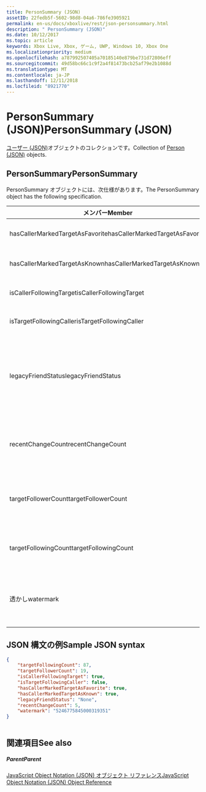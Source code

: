 ```yaml
---
title: PersonSummary (JSON)
assetID: 22fedb5f-5602-98d8-04a6-786fe3905921
permalink: en-us/docs/xboxlive/rest/json-personsummary.html
description: " PersonSummary (JSON)"
ms.date: 10/12/2017
ms.topic: article
keywords: Xbox Live, Xbox, ゲーム, UWP, Windows 10, Xbox One
ms.localizationpriority: medium
ms.openlocfilehash: a787992507405a70185140e879be731d72806eff
ms.sourcegitcommit: 49d58bc66c1c9f2a4f81473bcb25af79e2b1088d
ms.translationtype: MT
ms.contentlocale: ja-JP
ms.lasthandoff: 12/11/2018
ms.locfileid: "8921770"
---
```

# <a name="personsummary-json"></a><span data-ttu-id="cf2ef-104">PersonSummary (JSON)</span><span class="sxs-lookup"><span data-stu-id="cf2ef-104">PersonSummary (JSON)</span></span>
<span data-ttu-id="cf2ef-105">[ユーザー (JSON)](json-person.md)オブジェクトのコレクションです。</span><span class="sxs-lookup"><span data-stu-id="cf2ef-105">Collection of [Person (JSON)](json-person.md) objects.</span></span> 
<a id="ID4ER"></a>

 
## <a name="personsummary"></a><span data-ttu-id="cf2ef-106">PersonSummary</span><span class="sxs-lookup"><span data-stu-id="cf2ef-106">PersonSummary</span></span>
 
<span data-ttu-id="cf2ef-107">PersonSummary オブジェクトには、次仕様があります。</span><span class="sxs-lookup"><span data-stu-id="cf2ef-107">The PersonSummary object has the following specification.</span></span>
 
| <span data-ttu-id="cf2ef-108">メンバー</span><span class="sxs-lookup"><span data-stu-id="cf2ef-108">Member</span></span>| <span data-ttu-id="cf2ef-109">種類</span><span class="sxs-lookup"><span data-stu-id="cf2ef-109">Type</span></span>| <span data-ttu-id="cf2ef-110">説明</span><span class="sxs-lookup"><span data-stu-id="cf2ef-110">Description</span></span>| 
| --- | --- | --- | 
| <span data-ttu-id="cf2ef-111">hasCallerMarkedTargetAsFavorite</span><span class="sxs-lookup"><span data-stu-id="cf2ef-111">hasCallerMarkedTargetAsFavorite</span></span>| <span data-ttu-id="cf2ef-112">ブール値</span><span class="sxs-lookup"><span data-stu-id="cf2ef-112">Boolean value</span></span>| <span data-ttu-id="cf2ef-113">かどうか、呼び出し元は、お気に入りとしてターゲットをマークします。</span><span class="sxs-lookup"><span data-stu-id="cf2ef-113">Whether the caller has marked the target as a favorite.</span></span> <span data-ttu-id="cf2ef-114">値の例: true</span><span class="sxs-lookup"><span data-stu-id="cf2ef-114">Example values: true</span></span>| 
| <span data-ttu-id="cf2ef-115">hasCallerMarkedTargetAsKnown</span><span class="sxs-lookup"><span data-stu-id="cf2ef-115">hasCallerMarkedTargetAsKnown</span></span>| <span data-ttu-id="cf2ef-116">ブール値</span><span class="sxs-lookup"><span data-stu-id="cf2ef-116">Boolean value</span></span>| <span data-ttu-id="cf2ef-117">かどうか、呼び出し元がターゲット済みとしてマーク呼ばれます。</span><span class="sxs-lookup"><span data-stu-id="cf2ef-117">Whether the caller has marked the target as known.</span></span> <span data-ttu-id="cf2ef-118">値の例: true</span><span class="sxs-lookup"><span data-stu-id="cf2ef-118">Example values: true</span></span>| 
| <span data-ttu-id="cf2ef-119">isCallerFollowingTarget</span><span class="sxs-lookup"><span data-stu-id="cf2ef-119">isCallerFollowingTarget</span></span>| <span data-ttu-id="cf2ef-120">ブール値</span><span class="sxs-lookup"><span data-stu-id="cf2ef-120">Boolean value</span></span>| <span data-ttu-id="cf2ef-121">かどうか、呼び出し元が、ターゲットをフォローします。</span><span class="sxs-lookup"><span data-stu-id="cf2ef-121">Whether the caller is following the target.</span></span> <span data-ttu-id="cf2ef-122">値の例: true</span><span class="sxs-lookup"><span data-stu-id="cf2ef-122">Example values: true</span></span>| 
| <span data-ttu-id="cf2ef-123">isTargetFollowingCaller</span><span class="sxs-lookup"><span data-stu-id="cf2ef-123">isTargetFollowingCaller</span></span>| <span data-ttu-id="cf2ef-124">ブール値</span><span class="sxs-lookup"><span data-stu-id="cf2ef-124">Boolean value</span></span>| <span data-ttu-id="cf2ef-125">かどうか、ターゲットでは、呼び出し元がフォローします。</span><span class="sxs-lookup"><span data-stu-id="cf2ef-125">Whether the target is following the caller.</span></span> <span data-ttu-id="cf2ef-126">値の例: true</span><span class="sxs-lookup"><span data-stu-id="cf2ef-126">Example values: true</span></span>| 
| <span data-ttu-id="cf2ef-127">legacyFriendStatus</span><span class="sxs-lookup"><span data-stu-id="cf2ef-127">legacyFriendStatus</span></span>| <span data-ttu-id="cf2ef-128">string</span><span class="sxs-lookup"><span data-stu-id="cf2ef-128">string</span></span>| <span data-ttu-id="cf2ef-129">従来のフレンドのように、呼び出し元のターゲット状態です。</span><span class="sxs-lookup"><span data-stu-id="cf2ef-129">Legacy friend status of the target as seen by the caller.</span></span> <span data-ttu-id="cf2ef-130">"None"、"MutuallyAccepted"、"OutgoingRequest"または"IncomingRequest"をすることができます。</span><span class="sxs-lookup"><span data-stu-id="cf2ef-130">Can be "None", "MutuallyAccepted", "OutgoingRequest", or "IncomingRequest".</span></span> <span data-ttu-id="cf2ef-131">値の例:"MutuallyAccepted"</span><span class="sxs-lookup"><span data-stu-id="cf2ef-131">Example values: "MutuallyAccepted"</span></span>| 
| <span data-ttu-id="cf2ef-132">recentChangeCount</span><span class="sxs-lookup"><span data-stu-id="cf2ef-132">recentChangeCount</span></span>| <span data-ttu-id="cf2ef-133">32 ビットの符号なし整数</span><span class="sxs-lookup"><span data-stu-id="cf2ef-133">32-bit unsigned integer</span></span>| <span data-ttu-id="cf2ef-134">省略可能。</span><span class="sxs-lookup"><span data-stu-id="cf2ef-134">Optional.</span></span> <span data-ttu-id="cf2ef-135">ターゲットのソーシャル グラフの最新の変更の数です。</span><span class="sxs-lookup"><span data-stu-id="cf2ef-135">Number of recent changes in the target's social graph.</span></span> <span data-ttu-id="cf2ef-136">この値は、ユーザーが、独自の概要を表示するときにのみ存在します。</span><span class="sxs-lookup"><span data-stu-id="cf2ef-136">This value will only exist when a user is viewing their own summary.</span></span> <span data-ttu-id="cf2ef-137">値の例: 5</span><span class="sxs-lookup"><span data-stu-id="cf2ef-137">Example values: 5</span></span>| 
| <span data-ttu-id="cf2ef-138">targetFollowerCount</span><span class="sxs-lookup"><span data-stu-id="cf2ef-138">targetFollowerCount</span></span>| <span data-ttu-id="cf2ef-139">> 32 ビットの符号なし整数</span><span class="sxs-lookup"><span data-stu-id="cf2ef-139">>32-bit unsigned integer</span></span>| <span data-ttu-id="cf2ef-140">次のターゲットはユーザーの数です。</span><span class="sxs-lookup"><span data-stu-id="cf2ef-140">Number of People that are following the target.</span></span> <span data-ttu-id="cf2ef-141">値の例: 1308</span><span class="sxs-lookup"><span data-stu-id="cf2ef-141">Example values: 1308</span></span>| 
| <span data-ttu-id="cf2ef-142">targetFollowingCount</span><span class="sxs-lookup"><span data-stu-id="cf2ef-142">targetFollowingCount</span></span>| <span data-ttu-id="cf2ef-143">32 ビットの符号なし整数</span><span class="sxs-lookup"><span data-stu-id="cf2ef-143">32-bit unsigned integer</span></span>| <span data-ttu-id="cf2ef-144">ターゲットが次のユーザーの数です。</span><span class="sxs-lookup"><span data-stu-id="cf2ef-144">Number of People that the target is following.</span></span> <span data-ttu-id="cf2ef-145">値の例: 112</span><span class="sxs-lookup"><span data-stu-id="cf2ef-145">Example values: 112</span></span>| 
| <span data-ttu-id="cf2ef-146">透かし</span><span class="sxs-lookup"><span data-stu-id="cf2ef-146">watermark</span></span>| <span data-ttu-id="cf2ef-147">string</span><span class="sxs-lookup"><span data-stu-id="cf2ef-147">string</span></span>| <span data-ttu-id="cf2ef-148">省略可能。</span><span class="sxs-lookup"><span data-stu-id="cf2ef-148">Optional.</span></span> <span data-ttu-id="cf2ef-149">ターゲットの最新の変更透かしします。</span><span class="sxs-lookup"><span data-stu-id="cf2ef-149">Recent change watermark for the target.</span></span> <span data-ttu-id="cf2ef-150">この値は、ユーザーが、独自の概要を表示するときにのみ存在します。</span><span class="sxs-lookup"><span data-stu-id="cf2ef-150">This value will only exist when a user is viewing their own summary.</span></span> <span data-ttu-id="cf2ef-151">値の例: 5</span><span class="sxs-lookup"><span data-stu-id="cf2ef-151">Example values: 5</span></span>| 
  
<a id="ID4E4D"></a>

 
## <a name="sample-json-syntax"></a><span data-ttu-id="cf2ef-152">JSON 構文の例</span><span class="sxs-lookup"><span data-stu-id="cf2ef-152">Sample JSON syntax</span></span>
 

```json
{
    "targetFollowingCount": 87,
    "targetFollowerCount": 19,
    "isCallerFollowingTarget": true,
    "isTargetFollowingCaller": false,
    "hasCallerMarkedTargetAsFavorite": true,
    "hasCallerMarkedTargetAsKnown": true,
    "legacyFriendStatus": "None",
    "recentChangeCount": 5,
    "watermark": "5246775845000319351"
}
    
```

  
<a id="ID4EGE"></a>

 
## <a name="see-also"></a><span data-ttu-id="cf2ef-153">関連項目</span><span class="sxs-lookup"><span data-stu-id="cf2ef-153">See also</span></span>
 
<a id="ID4EIE"></a>

 
##### <a name="parent"></a><span data-ttu-id="cf2ef-154">Parent</span><span class="sxs-lookup"><span data-stu-id="cf2ef-154">Parent</span></span> 

[<span data-ttu-id="cf2ef-155">JavaScript Object Notation (JSON) オブジェクト リファレンス</span><span class="sxs-lookup"><span data-stu-id="cf2ef-155">JavaScript Object Notation (JSON) Object Reference</span></span>](atoc-xboxlivews-reference-json.md)

   